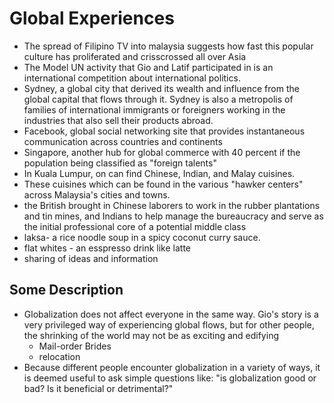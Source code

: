 # Global Experiences
- The spread of Filipino TV into malaysia suggests how fast this popular culture has proliferated and crisscrossed all over Asia
- The Model UN activity that Gio and Latif participated in is an international competition about international politics.
- Sydney, a global city that derived its wealth and influence from the global capital that flows through it. Sydney is also a metropolis of families of international immigrants or foreigners working in the industries that also sell their products abroad.
- Facebook, global social networking site that provides instantaneous communication across countries and continents
- Singapore, another hub for global commerce with 40 percent if the population being classified as "foreign talents"
- In Kuala Lumpur, on can find Chinese, Indian, and Malay cuisines.
- These cuisines which can be found in the various "hawker centers" across Malaysia's cities and towns.
- the British brought in Chinese laborers to work in the rubber plantations and tin mines, and Indians to help manage the bureaucracy and serve as the initial professional core of a potential middle class 
- laksa- a rice noodle soup in a spicy coconut curry sauce.
- flat whites - an esspresso drink like latte
- sharing of ideas and information

## Some Description
- Globalization does not affect everyone in the same way. Gio's story is a very privileged way of experiencing global flows, but for other people, the shrinking of the world may not be as exciting and edifying
	- Mail-order Brides
	- relocation
- Because different people encounter globalization in a variety of ways, it is deemed useful to ask simple questions like: "is globalization good or bad? Is it beneficial or detrimental?" 